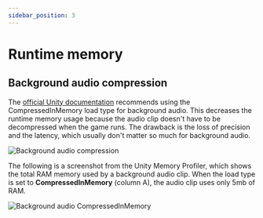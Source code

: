 ```yaml
---
sidebar_position: 3
---
```


# Runtime memory

## Background audio compression

The [official Unity documentation](https://docs.unity3d.com/Manual/webgl-audio.html) recommends using the CompressedInMemory load type for background audio. This decreases the runtime memory usage because the audio clip doesn't have to be decompressed when the game runs. The drawback is the loss of precision and the latency, which usually don't matter so much for background audio.

![Background audio compression](@site/static/img/tips-images/image-19.png)

The following is a screenshot from the Unity Memory Profiler, which shows the total RAM memory used by a background audio clip. When the load type is set to **CompressedInMemory** (column A), the audio clip uses only 5mb of RAM.

![Background audio CompressedInMemory](@site/static/img/tips-images/image-20.png)
